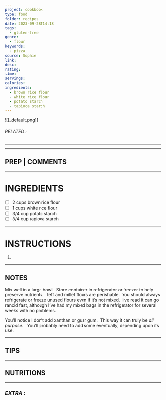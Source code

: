 ```yaml
---
project: cookbook
type: food
folder: recipes
date: 2023-09-28T14:18
tags:
  - gluten-free
genre:
  - flour
keywords:
  - pizza
source: Sophie
link: 
desc: 
rating: 
time: 
servings: 
calories: 
ingredients:
  - brown rice flour
  - white rice flour
  - potato starch
  - tapioca starch
---
```


![[_default.png]]
###### *RELATED* : 
---


---
## PREP | COMMENTS



---
# INGREDIENTS

- [ ] 2 cups brown rice flour
- [ ] 1 cups white rice flour
- [ ] 3/4 cup potato starch
- [ ] 3/4 cup tapioca starch

---
# INSTRUCTIONS

1. 

---
## NOTES

Mix well in a large bowl.  Store container in refrigerator or freezer to help preserve nutrients.  Teff and millet flours are perishable.  You should always refrigerate or freeze unused flours even if it’s not mixed.  I’ve read it can go rancid fast, although I’ve had my mixed bags in the refrigerator for several weeks with no problems.

You’ll notice I don’t add xanthan or guar gum.  This way it can truly be _all purpose_.   You’ll probably need to add some eventually, depending upon its use.

---
## TIPS



---
## NUTRITIONS



---
### *EXTRA* :



